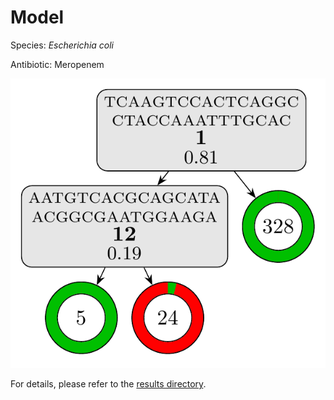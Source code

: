
# Model

Species: *Escherichia coli*

Antibiotic: Meropenem

<a href="./model.pdf"><img src="./model.png" /></a>

For details, please refer to the [results directory](../../../../../results/cart_b/escherichia%20coli/meropenem/repeat_10/).

